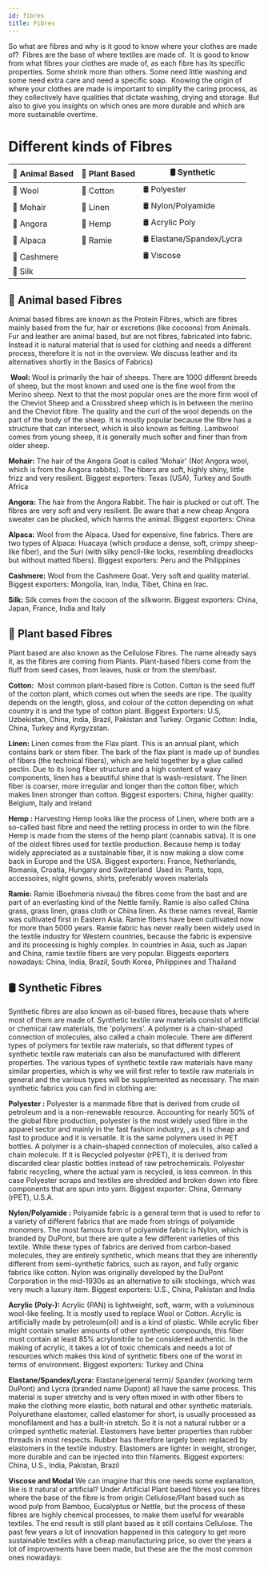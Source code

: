 ```yaml
---
id: fibres
title: Fibres
---
```


So what are fibres and why is it good to know where your clothes are made of?  Fibres are the base of where textiles are made of.  It is good to know from what fibres your clothes are made of, as each fibre has its specific properties. Some shrink more than others. Some need little washing and some need extra care and need a specific soap.  Knowing the origin of where your clothes are made is important to simplify the caring process, as they collectively have qualities that dictate washing, drying and storage. But also to give you insights on which ones are more durable and which are more sustainable overtime.

# Different kinds of Fibres


| 🐑 Animal Based   | 🌱 Plant Based     | 🛢 Synthetic           |
|-------------------|---------------------|------------------------|
| 🐑 Wool           | 🌱 Cotton               |  🛢 Polyester             |
| 🐐 Mohair            | 🌱 Linen               | 🛢 Nylon/Polyamide        |
| 🐰 Angora            | 🌱 Hemp                 | 🛢 Acrylic Poly        |
| 🦙 Alpaca            | 🌱 Ramie                | 🛢 Elastane/Spandex/Lycra |
| 🐐 Cashmere          |                     | 🛢 Viscose                |
| 🐛 Silk              |                     |                        |


## 🐑 Animal based Fibres
Animal based fibres are known as the Protein Fibres, which are fibres mainly based from the fur, hair or excretions (like cocoons) from Animals. Fur and leather are animal based, but are not fibres, fabricated into fabric. Instead it is natural material that is used for clothing and needs a different process, therefore it is not in the overview. We discuss leather and its alternatives shortly in the Basics of Fabrics)


 **Wool:** Wool is primarily the hair of sheeps. There are 1000 different breeds of sheep, but the most known and used one is the fine wool from the Merino sheep. Next to that the most popular ones are the more firm wool of the Cheviot Sheep and a Crossbred sheep which is in between the merino and the Cheviot fibre. The quality and the curl of the wool depends on the part of the body of the sheep. It is mostly popular because the fibre has a structure that can intersect, which is also known as felting. Lambwool comes from young sheep, it is generally much softer and finer than from older sheep.


**Mohair:** The hair of the Angora Goat is called 'Mohair' (Not Angora wool, which is from the Angora rabbits). The fibers are soft, highly shiny, little frizz and very resilient. Biggest exporters: Texas (USA), Turkey and South Africa


**Angora:** The hair from the Angora Rabbit. The hair is plucked or cut off. The fibres are very soft and very resilient. Be aware that a new cheap Angora sweater can be plucked, which harms the animal. Biggest exporters: China 

**Alpaca:** Wool from the Alpaca. Used for expensive, fine fabrics. There are two types of Alpaca: Huacaya (which produce a dense, soft, crimpy sheep-like fiber), and the Suri (with silky pencil-like locks, resembling dreadlocks but without matted fibers). Biggest exporters: Peru and the Philippines

**Cashmere:** Wool from the Cashmere Goat. Very soft and quality material. Biggest exporters: Mongolia, Iran, India, Tibet, China en Irac. 

**Silk:** Silk comes from the cocoon of the silkworm.
Biggest exporters: China, Japan, France, India and Italy


## 🌱 Plant based Fibres
Plant based are also known as the Cellulose Fibres. The name already says it, as the fibres are coming from Plants. Plant-based fibers come from the fluff from seed cases, from leaves, husk or from the stem/bast.

**Cotton:**  Most common plant-based fibre is Cotton. Cotton is the seed fluff of the cotton plant, which comes out when the seeds are ripe. The quality depends on the length, gloss, and colour of the cotton depending on what country it is and the type of cotton plant. Biggest Exporters:  U.S, Uzbekistan, China, India, Brazil, Pakistan and Turkey. Organic Cotton: India, China, Turkey and Kyrgyzstan.


**Linen:** Linen comes from the Flax plant. This is an annual plant, which contains bark or stem fiber. The bark of the flax plant is made up of bundles of fibers (the technical fibers), which are held together by a glue called pectin. Due to its long fiber structure and a high content of waxy components, linen has a beautiful shine that is wash-resistant. The linen fiber is coarser, more irregular and longer than the cotton fiber, which makes linen stronger than cotton. Biggest exporters: China, higher quality: Belgium, Italy and Ireland


**Hemp :** Harvesting Hemp looks like the process of Linen, where both are a so-called bast fibre and need the retting process in order to win the fibre. Hemp is made from the stems of the hemp plant (cannabis sativa). It is one of the oldest fibres used for textile production. Because hemp is today widely appreciated as a sustainable fiber, it is now making a slow come back in Europe and the USA. Biggest exporters: France, Netherlands, Romania, Croatia, Hungary and Switzerland  Used in: Pants, tops, accessoires, night gowns, shirts, preferably woven materials  

**Ramie:** Ramie (Boehmeria niveau) the fibres come from the bast and are part of an everlasting kind of the Nettle family. Ramie is also called China grass, grass linen, grass cloth or China linen. As these names reveal, Ramie was cultivated first in Eastern Asia. Ramie fibers have been cultivated now for more than 5000 years. Ramie fabric has never really been widely used in the textile industry for Western countries, because the fabric is expensive and its processing is highly complex. In countries in Asia, such as Japan and China, ramie textile fibers are very popular. Biggests exporters nowadays: China, India, Brazil, South Korea, Philippines and Thailand


## 🛢 Synthetic Fibres

Synthetic fibres are also known as oil-based fibres, because thats where most of them are made of. Synthetic textile raw materials consist of artificial or chemical raw materials, the 'polymers'. A polymer is a chain-shaped connection of molecules, also called a chain molecule. There are different types of polymers for textile raw materials, so that different types of synthetic textile raw materials can also be manufactured with different properties. The various types of synthetic textile raw materials have many similar properties, which is why we will first refer to textile raw materials in general and the various types will be supplemented as necessary. The main synthetic fabrics you can find in clothing are:


**Polyester :** Polyester is a manmade fibre that is derived from crude oil petroleum and is a non-renewable resource.  Accounting for nearly 50% of the global fibre production, polyester is the most widely used fibre in the apparel sector and mainly in the fast fashion industry, , as it is cheap and fast to produce and it is versatile. It is the same polymers used in PET bottles. A polymer is a chain-shaped connection of molecules, also called a chain molecule. If it is Recycled polyester (rPET), it is derived from discarded clear plastic bottles instead of raw petrochemicals. Polyester fabric recycling, where the actual yarn is recycled, is less common. In this case Polyester scraps and textiles are shredded and broken down into fibre components that are spun into yarn. Biggest exporter: China, Germany (rPET), U.S.A. 

**Nylon/Polyamide :** Polyamide fabric is a general term that is used to refer to a variety of different fabrics that are made from strings of polyamide monomers. The most famous form of polyamide fabric is Nylon, which is branded by DuPont, but there are quite a few different varieties of this textile. While these types of fabrics are derived from carbon-based molecules, they are entirely synthetic, which means that they are inherently different from semi-synthetic fabrics, such as rayon, and fully organic fabrics like cotton. Nylon was originally developed by the DuPont Corporation in the mid-1930s as an alternative to silk stockings, which was very much a luxury item. Biggest exporters: U.S., China, Pakistan and India 

**Acrylic (Poly-):** Acrylic (PAN) is lightweight, soft,  warm, with a voluminous wool-like feeling. It is mostly used to replace Wool or Cotton. Acrylic is artificially made by petroleum(oil) and is a kind of plastic. While acrylic fiber might contain smaller amounts of other synthetic compounds, this fiber must contain at least 85% acrylonitrile to be considered authentic. In the making of acrylic, it takes a lot of toxic chemicals and needs a lot of resources which makes this kind of synthetic fibers one of the worst in terms of environment.
Biggest exporters: Turkey and China 

**Elastane/Spandex/Lycra:** Elastane(general term)/ Spandex (working term DuPont) and Lycra (branded name Dupont) all have the same process. This material is super stretchy and is very often mixed in with other fibers to make the clothing more elastic, both natural and other synthetic materials. Polyurethane elastomer, called elastomer for short, is usually processed as monofilament and has a built-in stretch. So it is not a natural rubber or a crimped synthetic material. Elastomers have better properties than rubber threads in most respects. Rubber has therefore largely been replaced by elastomers in the textile industry. Elastomers are lighter in weight, stronger, more durable and can be injected into thin filaments. Biggest exporters: China, U.S., India, Pakistan, Brazil 


**Viscose and Modal** We can imagine that this one needs some explanation, like is it natural or artificial? Under Artificial Plant based fibres you see fibres where the base of the fibre is from origin Cellulose/Plant based such as wood pulp from Bamboo, Eucalyptus or Nettle, but the process of these fibres are highly chemical processes, to make them useful for wearable textiles. The end result is still plant based as it still contains Cellulose. The past few years a lot of innovation happened in this category to get more sustainable textiles with a cheap manufacturing price, so over the years a lot of improvements have been made, but these are the the most common ones nowadays:
